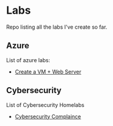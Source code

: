 # Labs
Repo listing all the labs I've create so far.

## Azure
List of azure labs:

- [Create a VM + Web Server](https://github.com/DanielDominguezBender/Azure-Create-a-VM-machine)

## Cybersecurity
List of Cybersecurity Homelabs

- [Cybersecurity Complaince]()

